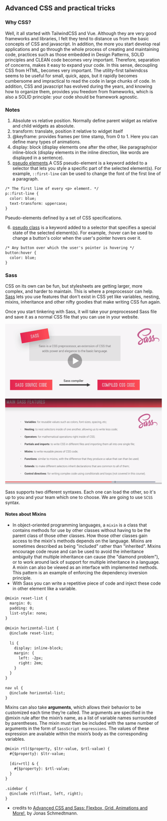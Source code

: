 ## Advanced CSS and practical tricks

### Why CSS?
Well, it all started with TailwindCSS and Vue. Although they are very good frameworks and libraries, I felt they tend to distance us from the basic concepts of CSS and javascript.
In addition, the more you start develop real applications and go through the whole process of creating and maintaining code, practices such as those embedded in Design Patterns, SOLID principles and CLEAN code becomes very important. Therefore, separation of concerns, makes it easy to expand your code. In this sense, decoupling CSS from HTML, becomes very important. The utility-first tailwindcss seems to be useful for small, quick, apps, but it rapidly becomes cumbersome and impractical to read the code in large chunks of code.
In addition, CSS and javascript has evolved during the years, and knowing how to organize them, provides you freedom from frameworks, which is also a SOLID principle: your code should be framework agnostic.


### Notes

1. Absolute vs relative position. Normally define parent widget as relative and child widgets as absolute.
2. transform: translate, position it relative to widget itself
3. @keyframe: provides frames per time stamp, from 0 to 1. Here you can define many types of animations.
4. display: block (display elements one after the other, like paragraphs)or inline-block (display elements in the inline direction, like words are displayed in a sentence).
5. [pseudo elements](https://developer.mozilla.org/en-US/docs/Web/CSS/Pseudo-elements).A CSS pseudo-element is a keyword added to a selector that lets you style a specific part of the selected element(s). For example, `::first-line` can be used to change the font of the first line of a paragraph.
```
/* The first line of every <p> element. */
p::first-line {
  color: blue;
  text-transform: uppercase;
}
```
Pseudo-elements defined by a set of CSS specifications.

6. [pseudo class](https://developer.mozilla.org/en-US/docs/Web/CSS/Pseudo-classes) is a keyword added to a selector that specifies a special state of the selected element(s). For example, :hover can be used to change a button's color when the user's pointer hovers over it.
```
/* Any button over which the user's pointer is hovering */
button:hover {
  color: blue;
}
```
### Sass

CSS on its own can be fun, but stylesheets are getting larger, more complex, and harder to maintain. This is where a preprocessor can help. [Sass](https://sass-lang.com/) lets you use features that don't exist in CSS yet like variables, nesting, mixins, inheritance and other nifty goodies that make writing CSS fun again.

Once you start tinkering with Sass, it will take your preprocessed Sass file and save it as a normal CSS file that you can use in your website.


<img src="img/saas.png" />
<img src="img/saasfeatrures.png" />

Sass supports two different syntaxes. Each one can load the other, so it's up to you and your team which one to choose. We are going to use `SCSS` syntax.

#### Notes about Mixins

- In object-oriented programming languages, a `mixin` is a class that contains methods for use by other classes without having to be the parent class of those other classes. How those other classes gain access to the mixin's methods depends on the language. Mixins are sometimes described as being "included" rather than "inherited". Mixins encourage code reuse and can be used to avoid the inheritance ambiguity that multiple inheritance can cause (the "diamond problem"), or to work around lack of support for multiple inheritance in a language. A mixin can also be viewed as an interface with implemented methods. This pattern is an example of enforcing the dependency inversion principle.
- With Sass you can write a repetitive piece of code and inject these code in other element like a variable.
```
@mixin reset-list {
  margin: 0;
  padding: 0;
  list-style: none;
}

@mixin horizontal-list {
  @include reset-list;

  li {
    display: inline-block;
    margin: {
      left: -2px;
      right: 2em;
    }
  }
}

nav ul {
  @include horizontal-list;
}
```
Mixins can also take **arguments**, which allows their behavior to be customized each time they’re called. The arguments are specified in the @mixin rule after the mixin’s name, as a list of variable names surrounded by parentheses. The mixin must then be included with the same number of arguments in the form of `SassScript expressions`. The values of these expression are available within the mixin’s body as the corresponding variables.

```
@mixin rtl($property, $ltr-value, $rtl-value) {
  #{$property}: $ltr-value;

  [dir=rtl] & {
    #{$property}: $rtl-value;
  }
}

.sidebar {
  @include rtl(float, left, right);
}
```

- credits to [Advanced CSS and Sass: Flexbox, Grid, Animations and More!](https://www.udemy.com/course/advanced-css-and-sass/), by Jonas Schmedtmann.